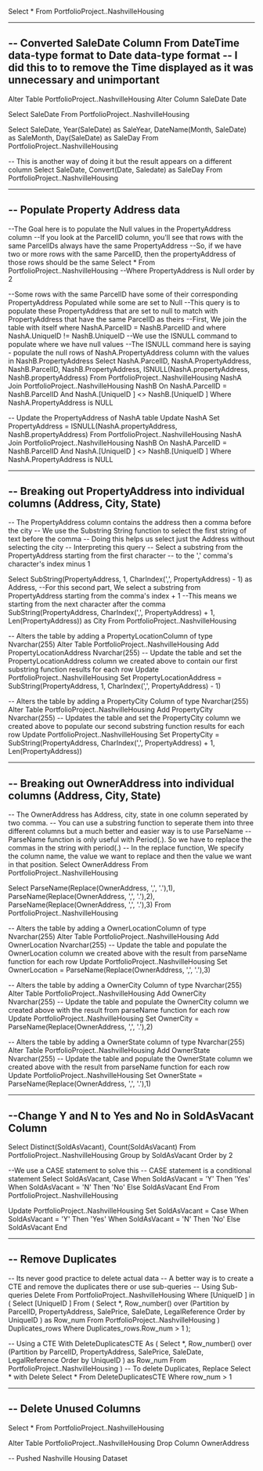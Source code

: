 Select *
From PortfolioProject..NashvilleHousing 

--------------------------------------------------------------------------------------------------------------------------------------------------------
-- Converted SaleDate Column From DateTime data-type format to Date data-type format
-- I did this to to remove the Time displayed as it was unnecessary and unimportant 
--------------------------------------------------------------------------------------------------------------------------------------------------------
Alter Table PortfolioProject..NashvilleHousing 
Alter Column SaleDate Date

Select SaleDate 
From PortfolioProject..NashvilleHousing

Select
	SaleDate,
	Year(SaleDate) as SaleYear,
	DateName(Month, SaleDate) as SaleMonth,
	Day(SaleDate) as SaleDay
From
PortfolioProject..NashvilleHousing

-- This is another way of doing it but the result appears on a different column
Select SaleDate, Convert(Date, Saledate) as SaleDay
From PortfolioProject..NashvilleHousing 

-------------------------------------------------------------------------------------------------------------------------------------------------------
-- Populate Property Address data
-------------------------------------------------------------------------------------------------------------------------------------------------------
--The Goal here is to populate the Null values in the PropertyAddress column
--If you look at the ParcelID column, you'll see that rows with the same ParcelIDs always have the same PropertyAddress
--So, if we have two or more rows with the same ParcelID, then the propertyAddress of those rows should be the same
Select *
From PortfolioProject..NashvilleHousing
--Where PropertyAddress is Null
order by 2

--Some rows with the same ParcelID have some of their corresponding PropertyAddress Populated while some are set to Null
--This query is to populate these PropertyAddress that are set to null to match with PropertyAddress that have the same ParcelID as theirs
--First, We join the table with itself where NashA.ParcelID = NashB.ParcelID and where NashA.UniqueID != NashB.UniqueID
--We use the ISNULL command to populate where we have null values
--The ISNULL command here is saying - populate the null rows of NashA.PropertyAddress column with the values in NashB.PropertyAddress
Select NashA.ParcelID, NashA.PropertyAddress, NashB.ParcelID, NashB.PropertyAddress, ISNULL(NashA.propertyAddress, NashB.propertyAddress)
From PortfolioProject..NashvilleHousing NashA
Join PortfolioProject..NashvilleHousing	NashB
	On NashA.ParcelID = NashB.ParcelID
	And NashA.[UniqueID ] <> NashB.[UniqueID ]
Where NashA.PropertyAddress is NULL

-- Update the PropertyAddress of NashA table
Update NashA
Set PropertyAddress = ISNULL(NashA.propertyAddress, NashB.propertyAddress)
From PortfolioProject..NashvilleHousing NashA
Join PortfolioProject..NashvilleHousing	NashB
	On NashA.ParcelID = NashB.ParcelID
	And NashA.[UniqueID ] <> NashB.[UniqueID ]
Where NashA.PropertyAddress is NULL


----------------------------------------------------------------------------------------------------------------------------------------------------
-- Breaking out PropertyAddress into individual columns (Address, City, State)
----------------------------------------------------------------------------------------------------------------------------------------------------
-- The PropertyAddress column contains the address then a comma before the city
-- We use the Substring String function to select the first string of text before the comma
-- Doing this helps us select just the Address without selecting the city
-- Interpreting this query 
-- Select a substring from the PropertyAddress starting from the first character
-- to the ',' comma's character's index minus 1 

Select 
SubString(PropertyAddress, 1, CharIndex(',', PropertyAddress) - 1) as Address,
--For this second part, We select a substring from PropertyAddress starting from the comma's index + 1
--This means we starting from the next character after the comma
SubString(PropertyAddress, CharIndex(',', PropertyAddress) + 1, Len(PropertyAddress)) as City
From PortfolioProject..NashvilleHousing

-- Alters the table by adding a PropertyLocationColumn of type Nvarchar(255)
Alter Table PortfolioProject..NashvilleHousing 
Add PropertyLocationAddress Nvarchar(255)
-- Update the table and set the PropertyLocationAddress column we created above to contain our first substring function results for each row
Update PortfolioProject..NashvilleHousing 
Set PropertyLocationAddress = SubString(PropertyAddress, 1, CharIndex(',', PropertyAddress) - 1) 

-- Alters the table by adding a PropertyCity Column of type Nvarchar(255)
Alter Table PortfolioProject..NashvilleHousing 
Add PropertyCity Nvarchar(255)
-- Updates the table and set the PropertyCity column we created above to populate our second substring function results for each row 
Update PortfolioProject..NashvilleHousing 
Set PropertyCity = SubString(PropertyAddress, CharIndex(',', PropertyAddress) + 1, Len(PropertyAddress)) 

----------------------------------------------------------------------------------------------------------------------------------------------------
-- Breaking out OwnerAddress into individual columns (Address, City, State)
----------------------------------------------------------------------------------------------------------------------------------------------------
-- The OwnerAddress has Address, city, state in one column seperated by two comma.
-- You can use a substring function to seperate them into three different columns but a much better and easier way is to use ParseName
-- ParseName function is only useful with Period(.). So we have to replace the commas in the string with period(.)
-- In the replace function, We specify the column name, the value we want to replace and then the value we want in that position.
Select OwnerAddress
From PortfolioProject..NashvilleHousing

Select 
ParseName(Replace(OwnerAddress, ',', '.'),1),
ParseName(Replace(OwnerAddress, ',', '.'),2),
ParseName(Replace(OwnerAddress, ',', '.'),3)
From PortfolioProject..NashvilleHousing 


-- Alters the table by adding a OwnerLocationColumn of type Nvarchar(255)
Alter Table PortfolioProject..NashvilleHousing 
Add OwnerLocation Nvarchar(255)
-- Update the table and populate the OwnerLocation column we created above with the result from parseName function for each row
Update PortfolioProject..NashvilleHousing 
Set OwnerLocation = ParseName(Replace(OwnerAddress, ',', '.'),3)

-- Alters the table by adding a OwnerCity Column of type Nvarchar(255)
Alter Table PortfolioProject..NashvilleHousing 
Add OwnerCity Nvarchar(255)
-- Update the table and populate the OwnerCity column we created above with the result from parseName function for each row
Update PortfolioProject..NashvilleHousing 
Set OwnerCity = ParseName(Replace(OwnerAddress, ',', '.'),2) 


-- Alters the table by adding a OwnerState column of type Nvarchar(255)
Alter Table PortfolioProject..NashvilleHousing 
Add OwnerState Nvarchar(255)
-- Update the table and populate the OwnerState column we created above with the result from parseName function for each row
Update PortfolioProject..NashvilleHousing 
Set OwnerState = ParseName(Replace(OwnerAddress, ',', '.'),1)

-----------------------------------------------------------------------------------------------------------------
--Change Y and N to Yes and No in SoldAsVacant Column 
-----------------------------------------------------------------------------------------------------------------
Select Distinct(SoldAsVacant), Count(SoldAsVacant)
From PortfolioProject..NashvilleHousing 
Group by SoldAsVacant
Order by 2

--We use a CASE statement to solve this
-- CASE statement is a conditional statement
Select SoldAsVacant,
Case When SoldAsVacant = 'Y' Then 'Yes'
	 When SoldAsVacant = 'N' Then 'No'
	 Else SoldAsVacant
	 End 
From PortfolioProject..NashvilleHousing

Update PortfolioProject..NashvilleHousing 
Set SoldAsVacant = 
Case When SoldAsVacant = 'Y' Then 'Yes'
	 When SoldAsVacant = 'N' Then 'No'
	 Else SoldAsVacant
End

-------------------------------------------------------------------------------------------------------------------------------
-- Remove Duplicates
-------------------------------------------------------------------------------------------------------------------------------
-- Its never good practice to delete actual data
-- A better way is to create a CTE and remove the duplicates there or use sub-queries
-- Using Sub-queries
Delete From PortfolioProject..NashvilleHousing 
Where [UniqueID ] in (
	Select [UniqueID ]
	From (
		Select *,
			   Row_number() over (Partition by 
					ParcelID, 
					PropertyAddress,
					SalePrice,
					SaleDate,
					LegalReference
					Order by
						UniqueID
					) as Row_num
		From PortfolioProject..NashvilleHousing 
	) Duplicates_rows 
	Where Duplicates_rows.Row_num > 1
	);

-- Using a CTE
With DeleteDuplicatesCTE As (
	Select *,
			Row_number() over (Partition by 
				ParcelID, 
				PropertyAddress,
				SalePrice,
				SaleDate,
				LegalReference
				Order by
					UniqueID
				) as Row_num
	From PortfolioProject..NashvilleHousing 
)
-- To delete Duplicates, Replace Select * with Delete 
Select * 
From DeleteDuplicatesCTE 
Where row_num > 1

---------------------------------------------------------------------------------------------------------------------------------
-- Delete Unused Columns 
---------------------------------------------------------------------------------------------------------------------------------
Select *
From PortfolioProject..NashvilleHousing 

Alter Table PortfolioProject..NashvilleHousing
Drop Column OwnerAddress

-- Pushed Nashville Housing Dataset








